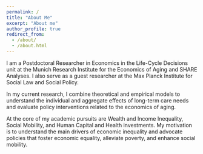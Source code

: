 ```yaml
---
permalink: /
title: "About Me"
excerpt: "About me"
author_profile: true
redirect_from: 
  - /about/
  - /about.html
---
```


I am a Postdoctoral Researcher in Economics in the Life-Cycle Decisions unit at the Munich Research Institute for the Economics of Aging and SHARE Analyses. I also serve as a guest researcher at the Max Planck Institute for Social Law and Social Policy.

In my current research, I combine theoretical and empirical models to understand the individual and aggregate effects of long-term care needs and evaluate policy interventions related to the economics of aging.

At the core of my academic pursuits are Wealth and Income Inequality, Social Mobility, and Human Capital and Health investments. My motivation is to understand the main drivers of economic inequality and advocate policies that foster economic equality, alleviate poverty, and enhance social mobility.



